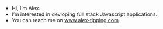 -  Hi, I’m Alex.
-  I’m interested in devloping full stack Javascript applications. 
-  You can reach me on www.alex-tipping.com


